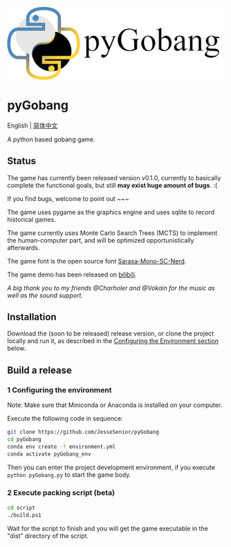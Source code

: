 ![LOGO](res/image/LOGO_light.png)

# pyGobang

English | [简体中文](./README_CN.md)

A python based gobang game.

## Status

The game has currently been released version v0.1.0, currently to basically complete the functional goals, but still **may exist huge amount of bugs**. :(

If you find bugs, welcome to point out ~~~

The game uses pygame as the graphics engine and uses sqlite to record historical games.

The game currently uses Monte Carlo Search Trees (MCTS) to implement the human-computer part, and will be optimized opportunistically afterwards.

The game font is the open source font [Sarasa-Mono-SC-Nerd](https://github.com/laishulu/Sarasa-Mono-SC-Nerd).

The game demo has been released on [bilibili](https://www.bilibili.com/video/BV1iL4y1N79m).

*A big thank you to my friends @Charholer and @Vokain for the music as well as the sound support.*

## Installation

Download the (soon to be released) release version, or clone the project locally and run it, as described in the [Configuring the Environment section](#1-configuring-the-environment) below.

## Build a release

### 1 Configuring the environment

Note: Make sure that Miniconda or Anaconda is installed on your computer.

Execute the following code in sequence:

```sh
git clone https://github.com/JesseSenior/pyGobang
cd pyGobang
conda env create -f environment.yml
conda activate pyGobang_env
```

Then you can enter the project development environment, if you execute `python pyGobang.py` to start the game body.

### 2 Execute packing script (beta)

```sh
cd script
./build.ps1
```

Wait for the script to finish and you will get the game executable in the "dist" directory of the script.
